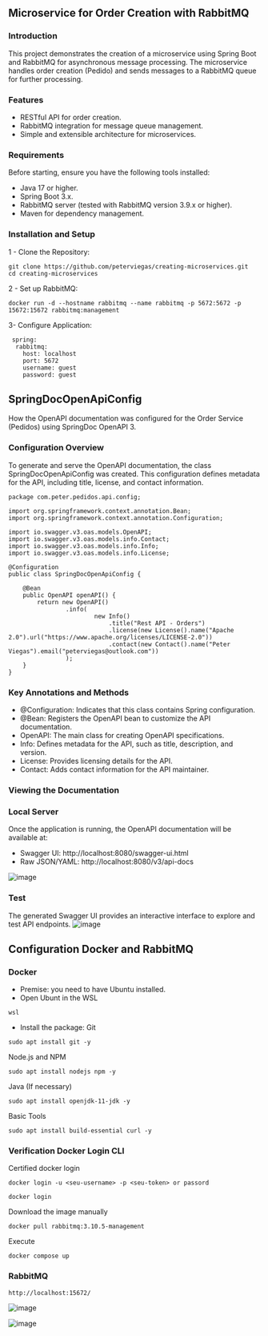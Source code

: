 ## Microservice for Order Creation with RabbitMQ

### Introduction
This project demonstrates the creation of a microservice using Spring Boot and RabbitMQ for asynchronous message processing. The microservice handles order creation (Pedido) and sends messages to a RabbitMQ queue for further processing.

### Features
- RESTful API for order creation.
- RabbitMQ integration for message queue management.
- Simple and extensible architecture for microservices.

### Requirements
Before starting, ensure you have the following tools installed:
- Java 17 or higher.
- Spring Boot 3.x.
- RabbitMQ server (tested with RabbitMQ version 3.9.x or higher).
- Maven for dependency management.

### Installation and Setup
1 - Clone the Repository:
```
git clone https://github.com/peterviegas/creating-microservices.git
cd creating-microservices
```

2 - Set up RabbitMQ:
```
docker run -d --hostname rabbitmq --name rabbitmq -p 5672:5672 -p 15672:15672 rabbitmq:management
```

3- Configure Application:
```
 spring:
  rabbitmq:
    host: localhost
    port: 5672
    username: guest
    password: guest 
```
## SpringDocOpenApiConfig
How the OpenAPI documentation was configured for the Order Service (Pedidos) using SpringDoc OpenAPI 3.

### Configuration Overview
To generate and serve the OpenAPI documentation, the class SpringDocOpenApiConfig was created. This configuration defines metadata for the API, including title, license, and contact information.
```
package com.peter.pedidos.api.config;

import org.springframework.context.annotation.Bean;
import org.springframework.context.annotation.Configuration;

import io.swagger.v3.oas.models.OpenAPI;
import io.swagger.v3.oas.models.info.Contact;
import io.swagger.v3.oas.models.info.Info;
import io.swagger.v3.oas.models.info.License;

@Configuration
public class SpringDocOpenApiConfig {

    @Bean
    public OpenAPI openAPI() {
        return new OpenAPI()
                .info(
                        new Info()
                            .title("Rest API - Orders")
                            .license(new License().name("Apache 2.0").url("https://www.apache.org/licenses/LICENSE-2.0"))
                            .contact(new Contact().name("Peter Viegas").email("peterviegas@outlook.com"))
                );
    }
}
```
### Key Annotations and Methods
- @Configuration: Indicates that this class contains Spring configuration.
- @Bean: Registers the OpenAPI bean to customize the API documentation.
- OpenAPI: The main class for creating OpenAPI specifications.
- Info: Defines metadata for the API, such as title, description, and version.
- License: Provides licensing details for the API.
- Contact: Adds contact information for the API maintainer.

### Viewing the Documentation
### Local Server
Once the application is running, the OpenAPI documentation will be available at:
- Swagger UI: http://localhost:8080/swagger-ui.html
- Raw JSON/YAML: http://localhost:8080/v3/api-docs

![image](https://github.com/user-attachments/assets/3f4366c3-2257-4a59-a17e-8219f7303c0e)

### Test
The generated Swagger UI provides an interactive interface to explore and test API endpoints.
![image](https://github.com/user-attachments/assets/58b3556a-769f-4d18-a0ab-c4d152e0a27f)

## Configuration Docker and RabbitMQ
### Docker
- Premise: you need to have Ubuntu installed.
- Open Ubunt in the WSL
```
wsl
```
- Install the package:
Git
```
sudo apt install git -y
```
Node.js and NPM
```
sudo apt install nodejs npm -y
```
Java (If necessary)
```
sudo apt install openjdk-11-jdk -y
```
Basic Tools
```
sudo apt install build-essential curl -y
```

### Verification Docker Login CLI
Certified docker login
```
docker login -u <seu-username> -p <seu-token> or passord
```
```
docker login
```

Download the image manually
```
docker pull rabbitmq:3.10.5-management
```
Execute
```
docker compose up
```

### RabbitMQ
```
http://localhost:15672/
```
![image](https://github.com/user-attachments/assets/592f05e9-88d1-4276-9b66-81e21a307f45)

![image](https://github.com/user-attachments/assets/ccbcb716-b0f5-425f-b308-066881f16988)



